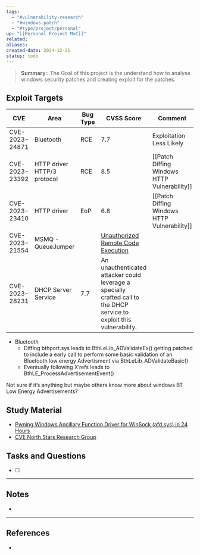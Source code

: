 ```yaml
---
tags:
  - "#vulnerability-research"
  - "#windows-patch"
  - "#type/project/personal"
up: "[[Personal Project MoC]]"
related: 
aliases: 
created-date: 2024-12-21
status: todo
---
```


> **Summary**:: The Goal of this project is the understand how to analyse windows security patches and creating exploit for the patches.

## Exploit Targets

| CVE | Area | Bug Type | CVSS Score | Comment |
|---|---|---|---|---|
| CVE-2023-24871 | Bluetooth | RCE | 7.7 | Exploitation Less Likely |
| CVE-2023-23392 |  HTTP driver HTTP/3 protocol| RCE | 8.5 | [[Patch Diffing Windows HTTP Vulnerability]]
| CVE-2023-23410 |  HTTP driver | EoP | 6.8 | [[Patch Diffing Windows HTTP Vulnerability]] |
| CVE-2023-21554 | MSMQ - QueueJumper | | [Unauthorized Remote Code Execution](https://blog.checkpoint.com/security/watch-out-critical-unauthorized-rce-vulnerability-in-msmq-service/) |
| CVE-2023-28231 | DHCP Server Service | 7.7 | An unauthenticated attacker could leverage a specially crafted call to the DHCP service to exploit this vulnerability. |


- Bluetooth  
	- Diffing bthport.sys leads to BthLeLib_ADValidateEx() getting patched to include a early call to perform some basic validation of an Bluetooth low energy Advertisment via BthLeLib_ADValidateBasic()  
	- Eventually following X’refs leads to BthLE_ProcessAdvertisementEvent()  
  
Not sure if it’s anything but maybe others know more about windows BT Low Energy Advertisements?

## Study Material

- [Pwning Windows Ancillary Function Driver for WinSock (afd.sys) in 24 Hours](https://securityintelligence.com/posts/patch-tuesday-exploit-wednesday-pwning-windows-ancillary-function-driver-winsock/)
- [CVE North Stars Research Group](https://cve-north-stars.github.io)

## Tasks and Questions

- [ ]

---
## Notes
- 

---

## References
- 